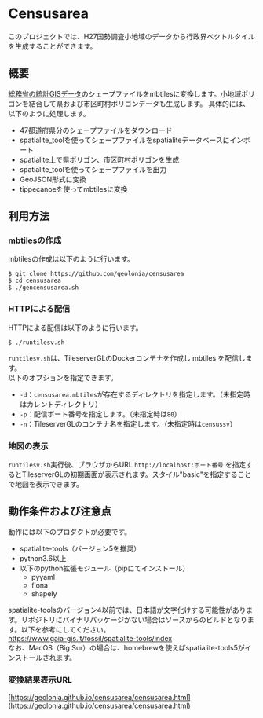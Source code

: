# Censusarea

このプロジェクトでは、H27国勢調査小地域のデータから行政界ベクトルタイルを生成することができます。

## 概要

[総務省の統計GISデータ](https://www.e-stat.go.jp/gis/statmap-search?page=1&type=2&aggregateUnitForBoundary=A&toukeiCode=00200521&toukeiYear=2015&serveyId=A002005212015&coordsys=1&format=shape)のシェープファイルをmbtilesに変換します。小地域ポリゴンを結合して県および市区町村ポリゴンデータも生成します。
具体的には、以下のように処理します。
+ 47都道府県分のシェープファイルをダウンロード
+ spatialite_toolを使ってシェープファイルをspatialiteデータベースにインポート
+ spatialite上で県ポリゴン、市区町村ポリゴンを生成
+ spatialite_toolを使ってシェープファイルを出力
+ GeoJSON形式に変換
+ tippecanoeを使ってmbtilesに変換

## 利用方法
### mbtilesの作成
mbtilesの作成は以下のように行います。
```
$ git clone https://github.com/geolonia/censusarea  
$ cd censusarea  
$ ./gencensusarea.sh
```
### HTTPによる配信
HTTPによる配信は以下のように行います。
```
$ ./runtilesv.sh  
```
`runtilesv.sh`は、TileserverGLのDockerコンテナを作成し mbtiles を配信します。  
以下のオプションを指定できます。  
* `-d`：`censusarea.mbtiles`が存在するディレクトリを指定します。（未指定時はカレントディレクトリ）
* `-p`：配信ポート番号を指定します。（未指定時は`80`）
* `-n`：TileserverGLのコンテナ名を指定します。（未指定時は`censussv`）

### 地図の表示
`runtilesv.sh`実行後、ブラウザからURL `http://localhost:ポート番号` を指定するとTileserverGLの初期画面が表示されます。スタイル"basic"を指定することで地図を表示できます。  
## 動作条件および注意点
動作には以下のプロダクトが必要です。
+ spatialite-tools（バージョン5を推奨）
+ python3.6以上
+ 以下のpython拡張モジュール（pipにてインストール）
  + pyyaml
  + fiona
  + shapely

spatialite-toolsのバージョン4以前では、日本語が文字化けする可能性があります。リポジトリにバイナリパッケージがない場合はソースからのビルドとなります。以下を参考にしてください。  
https://www.gaia-gis.it/fossil/spatialite-tools/index  
なお、MacOS（Big Sur）の場合は、homebrewを使えばspatialite-tools5がインストールされます。


### 変換結果表示URL

[https://geolonia.github.io/censusarea/censusarea.html](https://geolonia.github.io/censusarea/censusarea.html)
